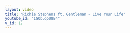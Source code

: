 ```yaml
---
layout: video
title: "Richie Stephens ft. Gentleman - Live Your Life"
youtube_id: "1GObLqoU8E4"
v_id: 12
---
```

